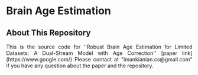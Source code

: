 # Brain Age Estimation

## About This Repository

<p style="text-align: justify;"> This is the source code for ''Robust Brain Age Estimation for Limited Datasets: A Dual-Stream Model with Age Correction'' [paper link](https://www.google.com/) Please contact at "imankianian.cs@gmail.com" if you have any question about the paper and the repository. </p>

